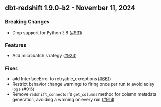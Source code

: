 ## dbt-redshift 1.9.0-b2 - November 11, 2024

### Breaking Changes

- Drop support for Python 3.8 ([#931](https://github.com/dbt-labs/dbt-redshift/issues/931))

### Features

- Add microbatch strategy ([#923](https://github.com/dbt-labs/dbt-redshift/issues/923))

### Fixes

- add InterfaceError to retryable_exceptions ([#661](https://github.com/dbt-labs/dbt-redshift/issues/661))
- Restrict behavior change warnings to firing once per run to avoid noisy logs ([#915](https://github.com/dbt-labs/dbt-redshift/issues/915))
- Remove `redshift_connector`'s `get_columns` method for column metadata generation, avoiding a warning on every run ([#914](https://github.com/dbt-labs/dbt-redshift/issues/914))
